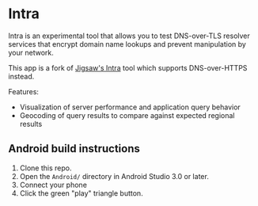 # Intra

Intra is an experimental tool that allows you to test DNS-over-TLS resolver
services that encrypt domain name lookups and prevent manipulation by your
network.

This app is a fork of <a href="https://github.com/Jigsaw-Code/intra">Jigsaw's
Intra</a> tool which supports DNS-over-HTTPS instead.

Features:
* Visualization of server performance and application query behavior
* Geocoding of query results to compare against expected regional results

## Android build instructions

1. Clone this repo.
2. Open the `Android/` directory in Android Studio 3.0 or later.
3. Connect your phone
4. Click the green "play" triangle button.
